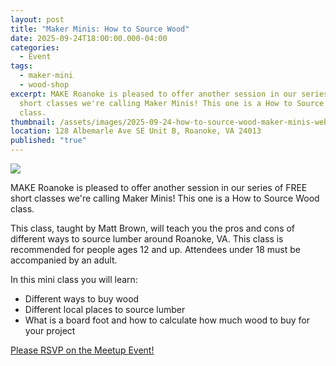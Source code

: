 ```yaml
---
layout: post
title: "Maker Minis: How to Source Wood"
date: 2025-09-24T18:00:00.000-04:00
categories:
  - Event
tags:
  - maker-mini
  - wood-shop
excerpt: MAKE Roanoke is pleased to offer another session in our series of FREE
  short classes we're calling Maker Minis! This one is a How to Source Wood
  class.
thumbnail: /assets/images/2025-09-24-how-to-source-wood-maker-minis-website-1200-x-300-px-.png
location: 128 Albemarle Ave SE Unit B, Roanoke, VA 24013
published: "true"
---
```

![](/assets/images/2025-09-24-how-to-source-wood-maker-minis-website-1200-x-300-px-.png)

MAKE Roanoke is pleased to offer another session in our series of FREE short classes we're calling Maker Minis! This one is a How to Source Wood class.

This class, taught by Matt Brown, will teach you the pros and cons of different ways to source lumber around Roanoke, VA. This class is recommended for people ages 12 and up. Attendees under 18 must be accompanied by an adult.

In this mini class you will learn:

* Different ways to buy wood
* Different local places to source lumber
* What is a board foot and how to calculate how much wood to buy for your project

[Please RSVP on the Meetup Event!](https://www.meetup.com/make-roanoke/events/311005708/?isFirstPublish=true)
